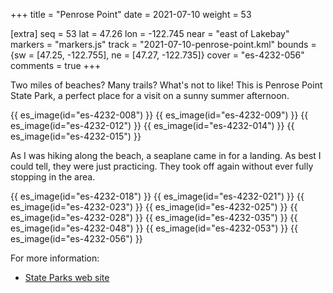 +++
title = "Penrose Point"
date = 2021-07-10
weight = 53

[extra]
seq = 53
lat = 47.26
lon = -122.745
near = "east of Lakebay"
markers = "markers.js"
track = "2021-07-10-penrose-point.kml"
bounds = {sw = [47.25, -122.755], ne = [47.27, -122.735]}
cover = "es-4232-056"
comments = true
+++

Two miles of beaches? Many trails? What's not to like! This is Penrose Point State Park, a perfect place for a visit on a sunny summer afternoon.

<!-- more -->

{{ es_image(id="es-4232-008") }}
{{ es_image(id="es-4232-009") }}
{{ es_image(id="es-4232-012") }}
{{ es_image(id="es-4232-014") }}
{{ es_image(id="es-4232-015") }}

As I was hiking along the beach, a seaplane came in for a landing. As best I could tell, they were just practicing. They took off again without ever fully stopping in the area.

{{ es_image(id="es-4232-018") }}
{{ es_image(id="es-4232-021") }}
{{ es_image(id="es-4232-023") }}
{{ es_image(id="es-4232-025") }}
{{ es_image(id="es-4232-028") }}
{{ es_image(id="es-4232-035") }}
{{ es_image(id="es-4232-048") }}
{{ es_image(id="es-4232-053") }}
{{ es_image(id="es-4232-056") }}

For more information:

* [State Parks web site](https://parks.state.wa.us/564/Penrose-Point)
